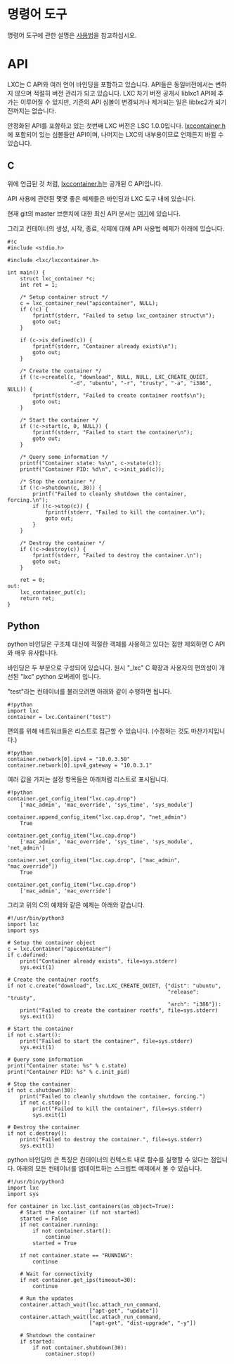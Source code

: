 # 명령어 도구
명령어 도구에 관한 설명은 [사용법](/ko/lxc/manpages)을 참고하십시오.

# API
LXC는 C API와 여러 언어 바인딩을 포함하고 있습니다. API들은 동일버전에서는 변하지 않으며 적절히 버전 관리가 되고 있습니다.
LXC 차기 버전 공개시 liblxc1 API에 추가는 이루어질 수 있지만, 기존의 API 심볼이 변경되거나 제거되는 일은 liblxc2가 되기 전까지는 없습니다.

안정화된 API를 포함하고 있는 첫번째 LXC 버전은 LSC 1.0.0입니다.
[lxccontainer.h](https://github.com/lxc/lxc/blob/master/src/lxc/lxccontainer.h)에 포함되어 있는 심볼들만 API이며, 나머지는 LXC의 내부용이므로 언제든지 바뀔 수 있습니다.

## C
위에 언급된 것 처럼, [lxccontainer.h](https://github.com/lxc/lxc/blob/master/src/lxc/lxccontainer.h)는 공개된 C API입니다.

API 사용에 관련된 몇몇 좋은 예제들은 바인딩과 LXC 도구 내에 있습니다.

현재 git의 master 브랜치에 대한 최신 API 문서는 [여기](/lxc/apidoc/)에 있습니다.

그리고 컨테이너의 생성, 시작, 종료, 삭제에 대해 API 사용법 예제가 아래에 있습니다.

    #!c
    #include <stdio.h>

    #include <lxc/lxccontainer.h>

    int main() {
        struct lxc_container *c;
        int ret = 1;

        /* Setup container struct */
        c = lxc_container_new("apicontainer", NULL);
        if (!c) {
            fprintf(stderr, "Failed to setup lxc_container struct\n");
            goto out;
        }

        if (c->is_defined(c)) {
            fprintf(stderr, "Container already exists\n");
            goto out;
        }

        /* Create the container */
        if (!c->createl(c, "download", NULL, NULL, LXC_CREATE_QUIET,
                        "-d", "ubuntu", "-r", "trusty", "-a", "i386", NULL)) {
            fprintf(stderr, "Failed to create container rootfs\n");
            goto out;
        }

        /* Start the container */
        if (!c->start(c, 0, NULL)) {
            fprintf(stderr, "Failed to start the container\n");
            goto out;
        }

        /* Query some information */
        printf("Container state: %s\n", c->state(c));
        printf("Container PID: %d\n", c->init_pid(c));

        /* Stop the container */
        if (!c->shutdown(c, 30)) {
            printf("Failed to cleanly shutdown the container, forcing.\n");
            if (!c->stop(c)) {
                fprintf(stderr, "Failed to kill the container.\n");
                goto out;
            }
        }

        /* Destroy the container */
        if (!c->destroy(c)) {
            fprintf(stderr, "Failed to destroy the container.\n");
            goto out;
        }

        ret = 0;
    out:
        lxc_container_put(c);
        return ret;
    }

## Python
python 바인딩은 구조체 대신에 적절한 객체를 사용하고 있다는 점만 제외하면 C API와 매우 유사합니다.

바인딩은 두 부분으로 구성되어 있습니다. 원시 "\_lxc" C 확장과 사용자의 편의성이 개선된 "lxc" python 오버레이 입니다.

"test"라는 컨테이너를 불러오려면 아래와 같이 수행하면 됩니다.

    #!python
    import lxc
    container = lxc.Container("test")

편의를 위해 네트워크들은 리스트로 접근할 수 있습니다. (수정하는 것도 마찬가지입니다.)

    #!python
    container.network[0].ipv4 = "10.0.3.50"
    container.network[0].ipv4_gateway = "10.0.3.1"

여러 값을 가지는 설정 항목들은 아래처럼 리스트로 표시됩니다.

    #!python
    container.get_config_item("lxc.cap.drop")
        ['mac_admin', 'mac_override', 'sys_time', 'sys_module']

    container.append_config_item("lxc.cap.drop", "net_admin")
        True

    container.get_config_item("lxc.cap.drop")
        ['mac_admin', 'mac_override', 'sys_time', 'sys_module', 'net_admin']

    container.set_config_item("lxc.cap.drop", ["mac_admin", "mac_override"])
        True

    container.get_config_item("lxc.cap.drop")
        ['mac_admin', 'mac_override']

그리고 위의 C의 예제와 같은 예제는 아래와 같습니다.

    #!/usr/bin/python3
    import lxc
    import sys

    # Setup the container object
    c = lxc.Container("apicontainer")
    if c.defined:
        print("Container already exists", file=sys.stderr)
        sys.exit(1)

    # Create the container rootfs
    if not c.create("download", lxc.LXC_CREATE_QUIET, {"dist": "ubuntu",
                                                       "release": "trusty",
                                                       "arch": "i386"}):
        print("Failed to create the container rootfs", file=sys.stderr)
        sys.exit(1)

    # Start the container
    if not c.start():
        print("Failed to start the container", file=sys.stderr)
        sys.exit(1)

    # Query some information
    print("Container state: %s" % c.state)
    print("Container PID: %s" % c.init_pid)

    # Stop the container
    if not c.shutdown(30):
        print("Failed to cleanly shutdown the container, forcing.")
        if not c.stop():
            print("Failed to kill the container", file=sys.stderr)
            sys.exit(1)

    # Destroy the container
    if not c.destroy():
        print("Failed to destroy the container.", file=sys.stderr)
        sys.exit(1)

python 바인딩의 큰 특징은 컨테이너의 컨텍스트 내로 함수를 실행할 수 있다는 점입니다. 아래의 모든 컨테이너를 업데이트하는 스크립트 예제에서 볼 수 있습니다.

    #!/usr/bin/python3
    import lxc
    import sys

    for container in lxc.list_containers(as_object=True):
        # Start the container (if not started)
        started = False
        if not container.running:
            if not container.start():
                continue
            started = True

        if not container.state == "RUNNING":
            continue

        # Wait for connectivity
        if not container.get_ips(timeout=30):
            continue

        # Run the updates
        container.attach_wait(lxc.attach_run_command,
                              ["apt-get", "update"])
        container.attach_wait(lxc.attach_run_command,
                              ["apt-get", "dist-upgrade", "-y"])

        # Shutdown the container
        if started:
            if not container.shutdown(30):
                container.stop()
